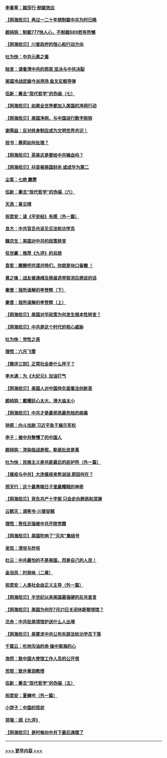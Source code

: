 #### [李春草：踏莎行·制裁效应](../pages/nsc993/n12318290.md?t=08110002) 
#### [【网海拾贝】再过一二十年想制裁中共为时已晚](../pages/nsc993/n12318195.md?t=08110002) 
#### [颜纯钩：制裁777快人心，不制裁689若有所憾](../pages/nsc993/n12316912.md?t=08110002) 
#### [【网海拾贝】川普政府的信心和行动方向](../pages/nsc993/n12316673.md?t=08110002) 
#### [吐为快：中共元素之毒](../pages/nsc993/n12316547.md?t=08110002) 
#### [陆言：请看清中共的邪恶 坚决与中共决裂](../pages/nsc993/n12315784.md?t=08110002) 
#### [美国冷战武器今派用场 鱼叉反舰导弹](../pages/nsc993/n12316258.md?t=08110002) 
#### [伍新：撕去“现代哲学”的伪装（七）](../pages/nsc993/n12315846.md?t=08110002) 
#### [【网海拾贝】如果全世界都加入美国的净网行动](../pages/nsc993/n12315588.md?t=08110002) 
#### [【网海拾贝】美国净网，与中国进行数字脱钩](../pages/nsc993/n12312813.md?t=08110002) 
#### [谢燕益：反对终身制应成为文明世界共识！](../pages/nsc993/n12310465.md?t=08110002) 
#### [投书：蔡莉如何处理？](../pages/nsc993/n12310224.md?t=08110002) 
#### [【网海拾贝】英美这是要给中共输血吗？](../pages/nsc993/n12307646.md?t=08110002) 
#### [【网海拾贝】抖音被美国封杀 或成华为第二](../pages/nsc993/n12305277.md?t=08110002) 
#### [尘客：七绝 霹雳](../pages/nsc993/n12304053.md?t=08110002) 
#### [伍新：撕去“现代哲学”的伪装（六）](../pages/nsc993/n12303243.md?t=08110002) 
#### [天逸：喜见晴](../pages/nsc993/n12303226.md?t=08110002) 
#### [祝君安：读《平安经》有感（外一篇）](../pages/nsc993/n12303170.md?t=08110002) 
#### [良方：中共官员也该见见法轮功学员](../pages/nsc993/n12302985.md?t=08110002) 
#### [魏京生：美国对中共的政策转变](../pages/nsc993/n12302929.md?t=08110002) 
#### [任世豪：推荐《九评》的总统](../pages/nsc993/n12302838.md?t=08110002) 
#### [袁哲：醒醒吧共谍共特们，你就是块口香糖 ！](../pages/nsc993/n12302678.md?t=08110002) 
#### [黄之锋：战友被通缉及换届选举取消后想说的话](../pages/nsc993/n12302681.md?t=08110002) 
#### [秦晋：我所读解的李登辉（下）](../pages/nsc993/n12302171.md?t=08110002) 
#### [秦晋：我所读解的李登辉（上）](../pages/nsc993/n12301979.md?t=08110002) 
#### [【网海拾贝】美国对华政策为何发生根本性转变？](../pages/nsc993/n12302091.md?t=08110002) 
#### [【网海拾贝】中共是这个时代的核心威胁](../pages/nsc993/n12300541.md?t=08110002) 
#### [吐为快：党性之恶](../pages/nsc993/n12300263.md?t=08110002) 
#### [理悟：六月飞雪](../pages/nsc993/n12300243.md?t=08110002) 
#### [【微评三则】正常社会是什么样子？](../pages/nsc993/n12300228.md?t=08110002) 
#### [李木通：为《大纪元》加油打气](../pages/nsc993/n12280363.md?t=08110002) 
#### [【网海拾贝】美国人对中国持负面看法创新高](../pages/nsc993/n12298720.md?t=08110002) 
#### [颜纯钩：戴耀廷心太大，港大庙太小](../pages/nsc993/n12297682.md?t=08110002) 
#### [【网海拾贝】中共才是最邪恶最危险的病毒](../pages/nsc993/n12296470.md?t=08110002) 
#### [钟原：内斗加剧 习近平急于展示军权](../pages/nsc993/n12292544.md?t=08110002) 
#### [申子：被中共整懵了的中国人](../pages/nsc993/n12291389.md?t=08110002) 
#### [颜纯钩：渲染临战是假，勒紧肚皮是真](../pages/nsc993/n12290945.md?t=08110002) 
#### [吐为快：民族主义是共匪最后的庇护所（外一篇）](../pages/nsc993/n12290887.md?t=08110002) 
#### [【瘟疫与中共】大连瘟疫来势汹汹 原因何在？](../pages/nsc993/n12287474.md?t=08110002) 
#### [邢天行：这个最黑暗日子里最耀眼的神奇](../pages/nsc993/n12289882.md?t=08110002) 
#### [【网海拾贝】背负共产十字架 只会走向罪恶和深渊](../pages/nsc993/n12288290.md?t=08110002) 
#### [云鹤天：调笑令·川普捉贼](../pages/nsc993/n12285672.md?t=08110002) 
#### [理悟：贺任志强被中共开除党籍](../pages/nsc993/n12285597.md?t=08110002) 
#### [【网海拾贝】美国吹响了“灭共”集结号](../pages/nsc993/n12284522.md?t=08110002) 
#### [吴侃：溃坝与炸坝](../pages/nsc993/n12283593.md?t=08110002) 
#### [杜云：中共最怕的不是美国，而是自己的人民！](../pages/nsc993/n12282935.md?t=08110002) 
#### [金浴凤：时局咏（二章）](../pages/nsc993/n12282923.md?t=08110002) 
#### [祝君安：人类社会由正义主导（外一篇）](../pages/nsc993/n12282809.md?t=08110002) 
#### [【网海拾贝】半世纪以来美国最强硬的反共宣言](../pages/nsc993/n12282656.md?t=08110002) 
#### [【网海拾贝】美国为何在7月21日关闭休斯顿领馆？](../pages/nsc993/n12279731.md?t=08110002) 
#### [沈舟：中共驻美领馆护送什么人出境](../pages/nsc993/n12278949.md?t=08110002) 
#### [【网海拾贝】美要求中共公布失踪法轮功学员下落](../pages/nsc993/n12277656.md?t=08110002) 
#### [千载云：吃地沟油的命 操中南海的心](../pages/nsc993/n12277533.md?t=08110002) 
#### [浩然：致中国大使馆工作人员的公开信](../pages/nsc993/n12277436.md?t=08110002) 
#### [苦胆：致许章润教授](../pages/nsc993/n12274876.md?t=08110002) 
#### [伍新：撕去“现代哲学”的伪装（五）](../pages/nsc993/n12274833.md?t=08110002) 
#### [祝君安：夏蝉吟（外一篇）](../pages/nsc993/n12274794.md?t=08110002) 
#### [小饼子：中国的现状](../pages/nsc993/n12274774.md?t=08110002) 
#### [郑强：颂《九评》](../pages/nsc993/n12274570.md?t=08110002) 
#### [【网海拾贝】是时候向中共下最后通牒了](../pages/nsc993/n12274156.md?t=08110002) 

----
#### [ >>> 更早内容 <<< ](../indexes/nsc993-earlier.md)
